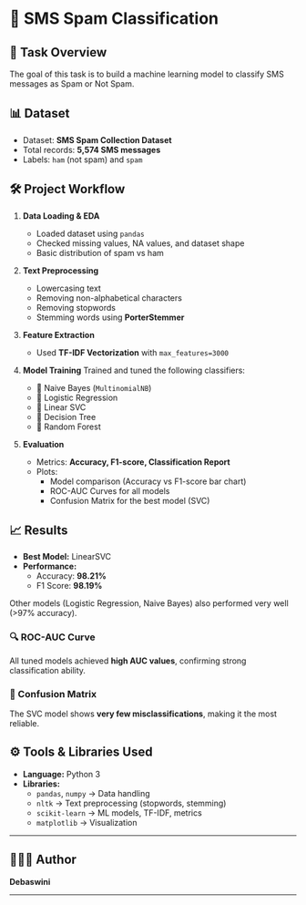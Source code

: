 # 📩 SMS Spam Classification

## 📌 Task Overview
The goal of this task is to build a machine learning model to classify SMS messages as Spam or Not Spam.

## 📊 Dataset
- Dataset: **SMS Spam Collection Dataset**  
- Total records: **5,574 SMS messages**  
- Labels: `ham` (not spam) and `spam`  

## 🛠️ Project Workflow
1. **Data Loading & EDA**
   - Loaded dataset using `pandas`
   - Checked missing values, NA values, and dataset shape
   - Basic distribution of spam vs ham  

2. **Text Preprocessing**
   - Lowercasing text
   - Removing non-alphabetical characters
   - Removing stopwords
   - Stemming words using **PorterStemmer**  

3. **Feature Extraction**
   - Used **TF-IDF Vectorization** with `max_features=3000`  

4. **Model Training**
   Trained and tuned the following classifiers:
   - 📌 Naive Bayes (`MultinomialNB`)
   - 📌 Logistic Regression
   - 📌 Linear SVC
   - 📌 Decision Tree
   - 📌 Random Forest  

5. **Evaluation**
   - Metrics: **Accuracy, F1-score, Classification Report**
   - Plots:
     - Model comparison (Accuracy vs F1-score bar chart)
     - ROC-AUC Curves for all models
     - Confusion Matrix for the best model (SVC)  

## 📈 Results
- **Best Model:** LinearSVC  
- **Performance:**
  - Accuracy: **98.21%**
  - F1 Score: **98.19%**  

Other models (Logistic Regression, Naive Bayes) also performed very well (>97% accuracy).  

### 🔍 ROC-AUC Curve
All tuned models achieved **high AUC values**, confirming strong classification ability.  

### 🔲 Confusion Matrix
The SVC model shows **very few misclassifications**, making it the most reliable.  

## ⚙️ Tools & Libraries Used
- **Language:** Python 3  
- **Libraries:**  
  - `pandas`, `numpy` → Data handling  
  - `nltk` → Text preprocessing (stopwords, stemming)  
  - `scikit-learn` → ML models, TF-IDF, metrics  
  - `matplotlib` → Visualization  


---

## 👩🏻‍💻 Author
**Debaswini**

---
